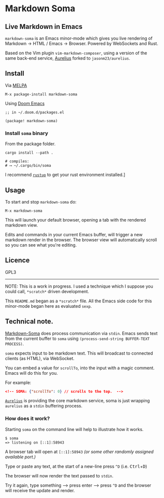# Markdown Soma

## Live Markdown in Emacs

`markdown-soma` is an Emacs minor-mode which gives you live rendering of Markdown -> HTML / Emacs -> Browser. Powered by WebSockets and Rust.

Based on the Vim plugin `vim-markdown-composer`, using a version of the same back-end service, [Aurelius](https://github.com/euclio/aurelius) forked to `jasonm23/aurelius`.

## Install

Via [MELPA](https://melpa.org)

```
M-x package-install markdown-soma
```

Using [Doom Emacs](https://github.com/doomemacs/doomemacs)

```
;; in ~/.doom.d/packages.el

(package! markdown-soma)
```

### Install `soma` binary

From the package folder.

```
cargo install --path . 

# compiles:
# ⟶ ~/.cargo/bin/soma 
```

I recommend [`rustup`][rustup] to get your rust environment installed.]

## Usage

To start and stop `markdown-soma` do: 

```
M-x markdown-soma
```

This will launch your default browser, opening a tab with the rendered markdown view.

Edits and commands in your current Emacs buffer, will trigger a new markdown render in the browser. The browser view will automatically scroll so you can see what you're editing.

## Licence

GPL3

- - -

NOTE: This is a work in progress. I used a technique which I suppose you could call, `*scratch*` driven development.

This `README.md` began as a `*scratch*` file.  All the Emacs side code for this minor-mode began here as evaluated `sexp`.

## Technical note. 

[Markdown-Soma](https://github.com/jasonm23/soma) does process communication via `stdin`.  Emacs sends text from the current buffer to `soma` using `(process-send-string BUFFER-TEXT PROCESS)`.

`soma` expects input to be markdown text. This will broadcast to connected clients (as HTML), via WebSocket.

You can embed a value for `scrollTo`, into the input with a magic comment. Emacs will do this for you. 

For example:

```json
<!-- SOMA: {"scrollTo": 0} // scrolls to the top.  -->
```

[`Aurelius`](https://github.com/euclio/aurelius) is providing the core markdown service, soma is just wrapping `aurelius` as a `stdin` buffering process. 

### How does it work?

Starting `soma` on the command line will help to illustrate how it works.

```
$ soma
=> listening on [::1]:58943
```

A browser tab will open at `[::1]:58943` _(or some other randomly assigned available port.)_ 

Type or paste any text, at the start of a new-line press `^D` (i.e. <kbd>Ctrl</kbd>+<kbd>D</kbd>)

The browser will now render the text passed to `stdin`.

Try it again, type something ⟶  press enter ⟶  press `^D` and the browser will receive the  update and render.

[rustup]: https://rustup.rs
